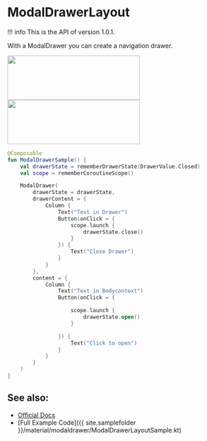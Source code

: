 # ModalDrawerLayout

!!! info
    This is the API of version 1.0.1.

With a ModalDrawer you can create a navigation drawer.

<p align="left">
  <img src ="{{ site.images }}/material/modaldrawer/modaldrawerClosed.png" height=100 width=300 />
  <img src ="{{ site.images }}/material/modaldrawer/ModaldrawerOpened.png" height=100 width=300 />
</p>

```kotlin
@Composable
fun ModalDrawerSample() {
    val drawerState = rememberDrawerState(DrawerValue.Closed)
    val scope = rememberCoroutineScope()

    ModalDrawer(
        drawerState = drawerState,
        drawerContent = {
            Column {
                Text("Text in Drawer")
                Button(onClick = {
                    scope.launch {
                        drawerState.close()
                    }
                }) {
                    Text("Close Drawer")
                }
            }
        },
        content = {
            Column {
                Text("Text in Bodycontext")
                Button(onClick = {

                    scope.launch {
                        drawerState.open()
                    }

                }) {
                    Text("Click to open")
                }
            }
        }
    )
}
```

## See also:
* [Official Docs](https://developer.android.com/reference/kotlin/androidx/compose/material/package-summary#modaldrawerlayout)
* [Full Example Code]({{ site.samplefolder }}/material/modaldrawer/ModalDrawerLayoutSample.kt)
